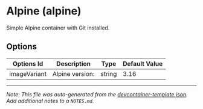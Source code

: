 
# Alpine (alpine)

Simple Alpine container with Git installed.

## Options

| Options Id | Description | Type | Default Value |
|-----|-----|-----|-----|
| imageVariant | Alpine version: | string | 3.16 |



---

_Note: This file was auto-generated from the [devcontainer-template.json](https://github.com/igecloudsdev/my-developer/blob/main/src/alpine/devcontainer-template.json).  Add additional notes to a `NOTES.md`._
